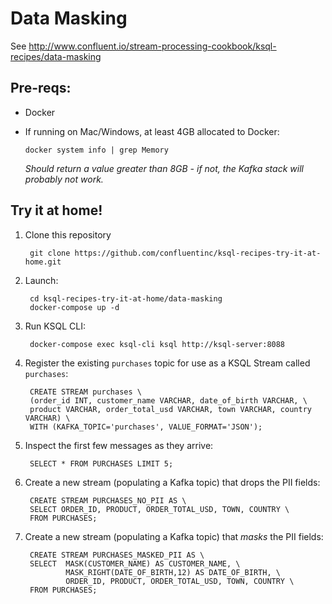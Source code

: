 # Data Masking

See http://www.confluent.io/stream-processing-cookbook/ksql-recipes/data-masking

## Pre-reqs: 

* Docker
* If running on Mac/Windows, at least 4GB allocated to Docker: 

      docker system info | grep Memory 

    _Should return a value greater than 8GB - if not, the Kafka stack will probably not work._


## Try it at home!

1. Clone this repository

        git clone https://github.com/confluentinc/ksql-recipes-try-it-at-home.git

2. Launch: 

        cd ksql-recipes-try-it-at-home/data-masking
        docker-compose up -d

3. Run KSQL CLI:

        docker-compose exec ksql-cli ksql http://ksql-server:8088

4. Register the existing `purchases` topic for use as a KSQL Stream called `purchases`: 

        CREATE STREAM purchases \
        (order_id INT, customer_name VARCHAR, date_of_birth VARCHAR, \
        product VARCHAR, order_total_usd VARCHAR, town VARCHAR, country VARCHAR) \
        WITH (KAFKA_TOPIC='purchases', VALUE_FORMAT='JSON');

5. Inspect the first few messages as they arrive: 

        SELECT * FROM PURCHASES LIMIT 5;

6. Create a new stream (populating a Kafka topic) that drops the PII fields: 

        CREATE STREAM PURCHASES_NO_PII AS \
        SELECT ORDER_ID, PRODUCT, ORDER_TOTAL_USD, TOWN, COUNTRY \
        FROM PURCHASES;

7. Create a new stream (populating a Kafka topic) that _masks_ the PII fields: 

        CREATE STREAM PURCHASES_MASKED_PII AS \
        SELECT  MASK(CUSTOMER_NAME) AS CUSTOMER_NAME, \
                MASK_RIGHT(DATE_OF_BIRTH,12) AS DATE_OF_BIRTH, \
                ORDER_ID, PRODUCT, ORDER_TOTAL_USD, TOWN, COUNTRY \
        FROM PURCHASES;